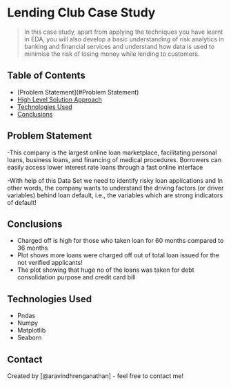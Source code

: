 # Lending Club Case Study
> In this case study, apart from applying the techniques you have learnt in EDA, you will also develop a basic understanding of risk analytics in banking and financial services and understand how data is used to minimise the risk of losing money while lending to customers.


## Table of Contents
* [Problem Statement](#Problem Statement)
* [High Level Solution Approach](#High-Level-Solution-Approach)
* [Technologies Used](#technologies-used)
* [Conclusions](#conclusions)


<!-- You can include any other section that is pertinent to your problem -->

## Problem Statement
-This company is the largest online loan marketplace, facilitating personal loans, business loans, and financing of medical procedures. Borrowers can easily access lower interest rate loans through a fast online interface

-With help of this Data Set we need to identify risky loan applications and In other words, the company wants to understand the driving factors (or driver variables) behind loan default, i.e., the variables which are strong indicators of default!

## Conclusions
- Charged off is high for those who taken loan for 60 months compared to 36 months 
- Plot shows more loans were charged off out of total loan issued for the not verified applicants!
- The plot showing that huge no of the loans was taken for debt consolidation purpose and credit card bill

<!-- You don't have to answer all the questions - just the ones relevant to your project. -->


## Technologies Used
- Pndas
- Numpy
- Matplotlib
- Seaborn

<!-- As the libraries versions keep on changing, it is recommended to mention the version of library used in this project -->


## Contact
Created by [@aravindhrenganathan] - feel free to contact me!


<!-- Optional -->
<!-- ## License -->
<!-- This project is open source and available under the [... License](). -->

<!-- You don't have to include all sections - just the one's relevant to your project -->
